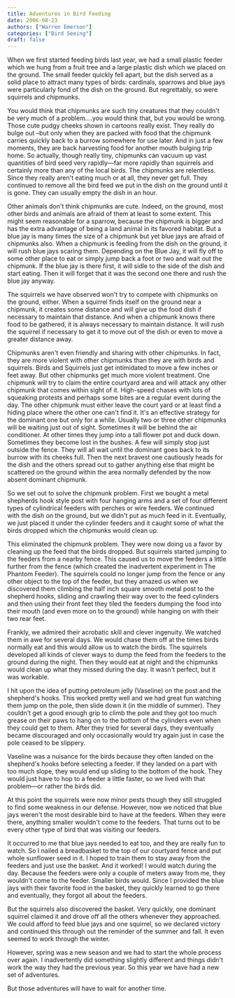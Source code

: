 ```yaml
---
title: Adventures in Bird Feeding 
date: 2006-08-23
authors: ["Warren Emerson"]
categories: ["Bird Seeing"]
draft: false
---
```


When we first started feeding birds last year, we had a small plastic feeder which we hung from a fruit tree and a large plastic dish which we placed on the ground. The small feeder quickly fell apart, but the dish served as a solid place to attract many types of birds: cardinals, sparrows and blue jays were particularly fond of the dish on the ground. But regrettably, so were squirrels and chipmunks.

You would think that chipmunks are such tiny creatures that they couldn't be very much of a problem….you would think that, but you would be wrong. Those cute pudgy cheeks shown in cartoons really exist. They really do bulge out –but only when they are packed with food that the chipmunk carries quickly back to a burrow somewhere for use later. And in just a few moments, they are back harvesting food for another mouth bulging trip home. So actually, though really tiny, chipmunks can vacuum up vast quantities of bird seed very rapidly—far more rapidly than squirrels and certainly more than any of the local birds. The chipmunks are relentless. Since they really aren't eating much or at all, they never get full. They continued to remove all the bird feed we put in the dish on the ground until it is gone. They can usually empty the dish in an hour.

Other animals don't think chipmunks are cute. Indeed, on the ground, most other birds and animals are afraid of them at least to some extent. This might seem reasonable for a sparrow, because the chipmunk is bigger and has the extra advantage of being a land animal in its favored habitat. But a blue jay is many times the size of a chipmunk but yet blue jays are afraid of chipmunks also. When a chipmunk is feeding from the dish on the ground, it will rush blue jays scaring them. Depending on the Blue Jay, it will fly off to some other place to eat or simply jump back a foot or two and wait out the chipmunk. If the blue jay is there first, it will sidle to the side of the dish and start eating. Then it will forget that it was the second one there and rush the blue jay anyway.

The squirrels we have observed won't try to compete with chipmunks on the ground, either. When a squirrel finds itself on the ground near a chipmunk, it creates some distance and will give up the food dish if necessary to maintain that distance. And when a chipmunk knows there food to be gathered, it is always necessary to maintain distance. It will rush the squirrel if necessary to get it to move out of the dish or even to move a greater distance away.

Chipmunks aren't even friendly and sharing with other chipmunks. In fact, they are more violent with other chipmunks than they are with birds and squirrels. Birds and Squirrels just get intimidated to move a few inches or feet away. But other chipmunks get much more violent treatment. One chipmunk will try to claim the entire courtyard area and will attack any other chipmunk that comes within sight of it. High-speed chases with lots of squeaking protests and perhaps some bites are a regular event during the day. The other chipmunk must either leave the court yard or at least find a hiding place where the other one can't find it. It's an effective strategy for the dominant one but only for a while. Usually two or three other chipmunks will be waiting just out of sight. Sometimes it will be behind the air conditioner. At other times they jump into a tall flower pot and duck down. Sometimes they become lost in the bushes. A few will simply stop just outside the fence. They will all wait until the dominant goes back to its burrow with its cheeks full. Then the next bravest one cautiously heads for the dish and the others spread out to gather anything else that might be scattered on the ground within the area normally defended by the now absent dominant chipmunk.

So we set out to solve the chipmunk problem. First we bought a metal shepherds hook style post with four hanging arms and a set of four different types of cylindrical feeders with perches or wire feeders. We continued with the dish on the ground, but we didn't put as much feed in it. Eventually, we just placed it under the cylinder feeders and it caught some of what the birds dropped which the chipmunks would clean up.

This eliminated the chipmunk problem. They were now doing us a favor by cleaning up the feed that the birds dropped. But squirrels started jumping to the feeders from a nearby fence. This caused us to move the feeders a little further from the fence (which created the inadvertent experiment in The Phantom Feeder). The squirrels could no longer jump from the fence or any other object to the top of the feeder, but they amazed us when we discovered them climbing the half inch square smooth metal post to the shepherd hooks, sliding and crawling their way over to the feed cylinders and then using their front feet they tiled the feeders dumping the food into their mouth (and even more on to the ground) while hanging on with their two rear feet.

Frankly, we admired their acrobatic skill and clever ingenuity. We watched them in awe for several days. We would chase them off at the times birds normally eat and this would allow us to watch the birds. The squirrels developed all kinds of clever ways to dump the feed from the feeders to the ground during the night. Then they would eat at night and the chipmunks would clean up what they missed during the day. It wasn't perfect, but it was workable.

I hit upon the idea of putting petroleum jelly (Vaseline) on the post and the shepherd's hooks. This worked pretty well and we had great fun watching them jump on the pole, then slide down it (in the middle of summer). They couldn't get a good enough grip to climb the pole and they got too much grease on their paws to hang on to the bottom of the cylinders even when they could get to them. After they tried for several days, they eventually became discouraged and only occasionally would try again just in case the pole ceased to be slippery.

Vaseline was a nuisance for the birds because they often landed on the shepherd's hooks before selecting a feeder. If they landed on a part with too much slope, they would end up sliding to the bottom of the hook. They would just have to hop to a feeder a little faster, so we lived with that problem—or rather the birds did.

At this point the squirrels were now minor pests though they still struggled to find some weakness in our defense. However, now we noticed that blue jays weren't the most desirable bird to have at the feeders. When they were there, anything smaller wouldn't come to the feeders. That turns out to be every other type of bird that was visiting our feeders.

It occurred to me that blue jays needed to eat too, and they are really fun to watch. So I nailed a breadbasket to the top of our courtyard fence and put whole sunflower seed in it. I hoped to train them to stay away from the feeders and just use the basket. And it worked! I would watch during the day. Because the feeders were only a couple of meters away from me, they wouldn't come to the feeder. Smaller birds would. Since I provided the blue jays with their favorite food in the basket, they quickly learned to go there and eventually, they forgot all about the feeders.

But the squirrels also discovered the basket. Very quickly, one dominant squirrel claimed it and drove off all the others whenever they approached. We could afford to feed blue jays and one squirrel, so we declared victory and continued this through out the reminder of the summer and fall. It even seemed to work through the winter.

However, spring was a new season and we had to start the whole process over again. I inadvertently did something slightly different and things didn't work the way they had the previous year. So this year we have had a new set of adventures. 

But those adventures will have to wait for another time.